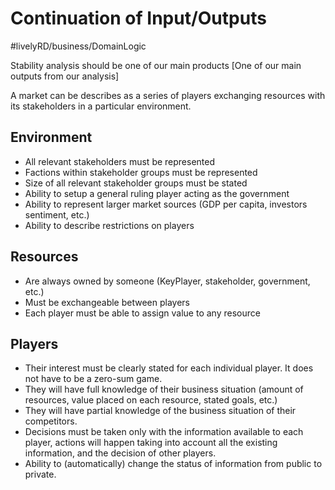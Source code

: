 # Continuation of Input/Outputs
#livelyRD/business/DomainLogic

Stability analysis should be one of our main products [One of our main outputs from our analysis]

A market can be describes as a series of players exchanging resources with its stakeholders in a particular environment. 

## Environment 
* All relevant stakeholders must be represented 
* Factions within stakeholder groups must be represented 
* Size of all relevant stakeholder groups must be stated 
* Ability to setup a general ruling player acting as the government 
* Ability to represent larger market sources (GDP per capita, investors sentiment, etc.)
* Ability to describe restrictions on players 


## Resources 
* Are always owned by someone (KeyPlayer, stakeholder, government, etc.)
* Must be exchangeable between players 
* Each player must be able to assign value to any resource 

## Players
* Their interest must be clearly stated for each individual player. It does not have to be a zero-sum game.  
* They will have full knowledge of their business situation (amount of resources, value placed on each resource, stated goals, etc.)
* They will have partial knowledge of the business situation of their competitors.
* Decisions must be taken only with the information available to each player, actions will happen taking into account all the existing information, and the decision of other players. 
* Ability to (automatically) change the status of information from public to private.
